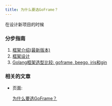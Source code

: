 ```yaml
---
title: 为什么要选GoFrame？
---
```


在设计新项目的时候

### 分步指南

1. [框架介绍(最新版本)](https://goframe.org/pages/viewpage.action?pageId=1114119)
2. [框架设计](/docs/框架设计/框架设计)
3. [Golang框架选型比较: goframe, beego, iris和gin](https://goframe.org/pages/viewpage.action?pageId=3673375)

### 相关的文章

- 页面:

  [为什么要选GoFrame？](/docs/其他资料/文档小助手-向导/为什么要选GoFrame？)